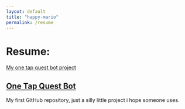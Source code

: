 ```yaml
---
layout: default 
title: "happy-mario"
permalink: /resume
---
```

# Resume:

<a href=“”>My one tap quest bot project</a>
<h2><u><a href="https://github.com/happy-mario/happy-mario.github.io/tree/main">One Tap Quest Bot</a></u></h2>
My first GitHub repository, just a silly little project i hope someone uses.